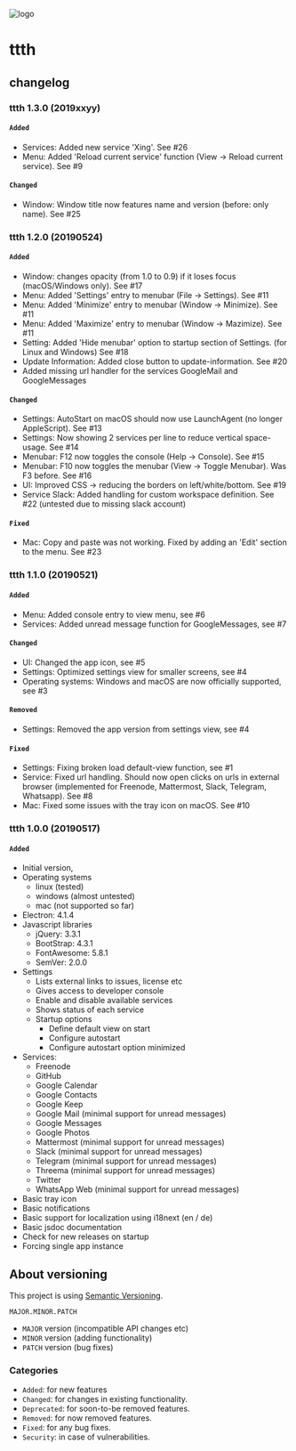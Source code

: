 ![logo](https://raw.githubusercontent.com/yafp/ttth/master/.github/logo/128x128.png)

# ttth
## changelog

### ttth 1.3.0 (2019xxyy)
####  ```Added```
* Services: Added new service 'Xing'. See #26
* Menu: Added 'Reload current service' function (View -> Reload current service). See #9

#### ```Changed```
* Window: Window title now features name and version (before: only name). See #25


### ttth 1.2.0 (20190524)
####  ```Added```
* Window: changes opacity (from 1.0 to 0.9) if it loses focus (macOS/Windows only). See #17
* Menu: Added 'Settings' entry to menubar (File -> Settings). See #11
* Menu: Added 'Minimize' entry to menubar (Window -> Minimize). See #11
* Menu: Added 'Maximize' entry to menubar (Window -> Mazimize). See #11
* Setting: Added 'Hide menubar' option to startup section of Settings. (for Linux and Windows) See #18
* Update Information: Added close button to update-information. See #20
* Added missing url handler for the services GoogleMail and GoogleMessages

#### ```Changed```
* Settings: AutoStart on macOS should now use LaunchAgent (no longer AppleScript). See #13
* Settings: Now showing 2 services per line to reduce vertical space-usage. See #14
* Menubar: F12 now toggles the console (Help -> Console). See #15
* Menubar: F10 now toggles the menubar (View -> Toggle Menubar). Was F3 before. See #16
* UI: Improved CSS -> reducing the borders on left/white/bottom. See #19
* Service Slack: Added handling for custom workspace definition. See #22 (untested due to missing slack account)

#### ```Fixed```
* Mac: Copy and paste was not working. Fixed by adding an 'Edit' section to the menu. See #23


### ttth 1.1.0 (20190521)
####  ```Added```
* Menu: Added console entry to view menu, see #6
* Services: Added unread message function for GoogleMessages, see #7

#### ```Changed```
* UI: Changed the app icon, see #5
* Settings: Optimized settings view for smaller screens, see #4
* Operating systems: Windows and macOS are now officially supported, see #3

#### ```Removed```
* Settings: Removed the app version from settings view, see #4

#### ```Fixed```
* Settings: Fixing broken load default-view function, see #1
* Service: Fixed url handling. Should now open clicks on urls in external browser (implemented for Freenode, Mattermost, Slack, Telegram, Whatsapp). See #8
* Mac: Fixed some issues with the tray icon on macOS. See #10


### ttth 1.0.0 (20190517)
####  ```Added```
* Initial version,
* Operating systems
  * linux (tested)
  * windows (almost untested)
  * mac (not supported so far)
* Electron: 4.1.4
* Javascript libraries
  * jQuery: 3.3.1
  * BootStrap: 4.3.1
  * FontAwesome: 5.8.1
  * SemVer: 2.0.0
* Settings
  * Lists external links to issues, license etc
  * Gives access to developer console
  * Enable and disable available services
  * Shows status of each service
  * Startup options
    * Define default view on start
    * Configure autostart
    * Configure autostart option minimized
* Services:
  * Freenode
  * GitHub
  * Google Calendar
  * Google Contacts
  * Google Keep
  * Google Mail (minimal support for unread messages)
  * Google Messages
  * Google Photos
  * Mattermost (minimal support for unread messages)
  * Slack (minimal support for unread messages)
  * Telegram (minimal support for unread messages)
  * Threema (minimal support for unread messages)
  * Twitter
  * WhatsApp Web (minimal support for unread messages)
* Basic tray icon
* Basic notifications
* Basic support for localization using i18next (en / de)
* Basic jsdoc documentation
* Check for new releases on startup
* Forcing single app instance



## About versioning
This project is using [Semantic Versioning](https://semver.org/).

  ```
  MAJOR.MINOR.PATCH
  ```

* ```MAJOR``` version (incompatible API changes etc)
* ```MINOR``` version (adding functionality)
* ```PATCH``` version (bug fixes)


### Categories
* ```Added```: for new features
* ```Changed```: for changes in existing functionality.
* ```Deprecated```: for soon-to-be removed features.
* ```Removed```: for now removed features.
* ```Fixed```: for any bug fixes.
* ```Security```: in case of vulnerabilities.
